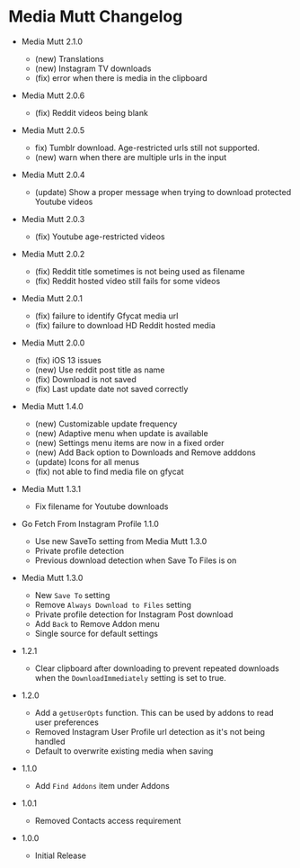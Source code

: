 # Media Mutt Changelog

* Media Mutt 2.1.0
  - (new) Translations
  - (new) Instagram TV downloads
  - (fix) error when there is media in the clipboard

* Media Mutt 2.0.6
  - (fix) Reddit videos being blank

* Media Mutt 2.0.5
  - fix) Tumblr download. Age-restricted urls still not supported.
  - (new) warn when there are multiple urls in the input

* Media Mutt 2.0.4
  - (update) Show a proper message when trying to download protected Youtube videos

* Media Mutt 2.0.3
  - (fix) Youtube age-restricted videos

* Media Mutt 2.0.2
  - (fix) Reddit title sometimes is not being used as filename
  - (fix) Reddit hosted video still fails for some videos

* Media Mutt 2.0.1
  - (fix) failure to identify Gfycat media url
  - (fix) failure to download HD Reddit hosted media

* Media Mutt 2.0.0
  - (fix) iOS 13 issues
  - (new) Use reddit post title as name
  - (fix) Download is not saved
  - (fix) Last update date not saved correctly

* Media Mutt 1.4.0
  - (new) Customizable update frequency
  - (new) Adaptive menu when update is available
  - (new) Settings menu items are now in a fixed order
  - (new) Add Back option to Downloads and Remove adddons
  - (update) Icons for all menus
  - (fix) not able to find media file on gfycat

* Media Mutt 1.3.1
  - Fix filename for Youtube downloads

* Go Fetch From Instagram Profile 1.1.0
  - Use new SaveTo setting from Media Mutt 1.3.0
  - Private profile detection
  - Previous download detection when Save To Files is on

* Media Mutt 1.3.0
  - New `Save To` setting
  - Remove `Always Download to Files` setting
  - Private profile detection for Instagram Post download
  - Add `Back` to Remove Addon menu
  - Single source for default settings


* 1.2.1
  - Clear clipboard after downloading to prevent repeated downloads when the `DownloadImmediately` setting is set to true.

* 1.2.0
  - Add a `getUserOpts` function. This can be used by addons to read user preferences
  - Removed Instagram User Profile url detection as it's not being handled
  - Default to overwrite existing media when saving

* 1.1.0
  - Add `Find Addons` item under Addons

* 1.0.1
  - Removed Contacts access requirement

* 1.0.0
  - Initial Release